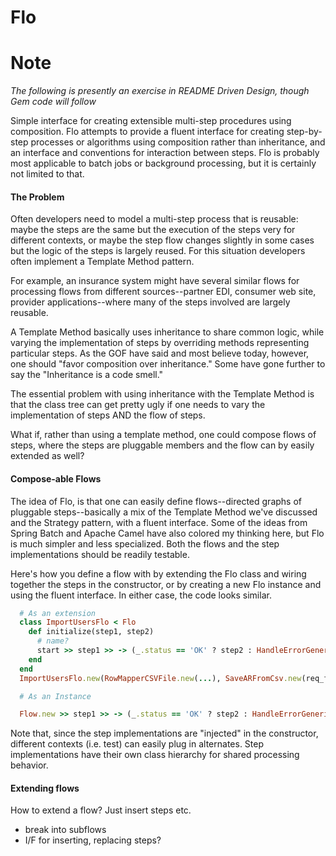 Flo
===

# Note
*The following is presently an exercise in README Driven Design, though Gem code will follow*

Simple interface for creating extensible multi-step procedures using composition.  Flo attempts to provide a fluent interface for creating step-by-step processes or algorithms using composition rather than inheritance, and an interface and conventions for interaction between steps.  Flo is probably most applicable to batch jobs or background processing, but it is certainly not limited to that.

#### The Problem
Often developers need to model a multi-step process that is reusable:  maybe the steps are the same but the execution of the steps very for different contexts, or maybe the step flow changes slightly in some cases but the logic of the steps is largely reused.  For this situation developers often implement a Template Method pattern.

For example, an insurance system might have several similar flows for processing flows from different sources--partner EDI, consumer web site, provider applications--where many of the steps involved are largely reusable.

A Template Method basically uses inheritance to share common logic, while varying the implementation of steps by overriding methods representing particular steps.  As the GOF have said and most believe today, however, one should "favor composition over inheritance."  Some have gone further to say the "Inheritance is a code smell."

The essential problem with using inheritance with the Template Method is that the class tree can get pretty ugly if one needs to vary the implementation of steps AND the flow of steps.

What if, rather than using a template method, one could compose flows of steps, where the steps are pluggable members and the flow can by easily extended as well?

#### Compose-able Flows
The idea of Flo, is that one can easily define flows--directed graphs of pluggable steps--basically a mix of the Template Method we've discussed and the Strategy pattern, with a fluent interface.  Some of the ideas from Spring Batch and Apache Camel have also colored my thinking here, but Flo is much simpler and less specialized.  Both the flows and the step implementations should be readily testable.

Here's how you define a flow with by extending the Flo class and wiring together the steps in the constructor, or by creating a new Flo instance and using the fluent interface.  In either case, the code looks similar.  

```ruby
  # As an extension
  class ImportUsersFlo < Flo
    def initialize(step1, step2) 
      # name?
      start >> step1 >> -> (_.status == 'OK' ? step2 : HandleErrorGeneric.new)
    end
  end
  ImportUsersFlo.new(RowMapperCSVFile.new(...), SaveARFromCsv.new(req_fields, ...)).go
```

```ruby
  # As an Instance

  Flow.new >> step1 >> -> (_.status == 'OK' ? step2 : HandleErrorGeneric.new).go

```

Note that, since the step implementations are "injected" in the constructor, different contexts (i.e. test) can easily plug in alternates.  Step implementations have their own class hierarchy for shared processing behavior.

#### Extending flows
How to extend a flow?  Just insert steps etc.
 - break into subflows
 - I/F for inserting, replacing steps?

